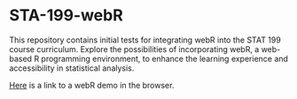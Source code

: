 # STA-199-webR

This repository contains initial tests for integrating webR into the STAT 199 course curriculum. Explore the possibilities of incorporating webR, a web-based R programming environment, to enhance the learning experience and accessibility in statistical analysis.

[Here](_site/webR_demo.html) is a link to a webR demo in the browser.
